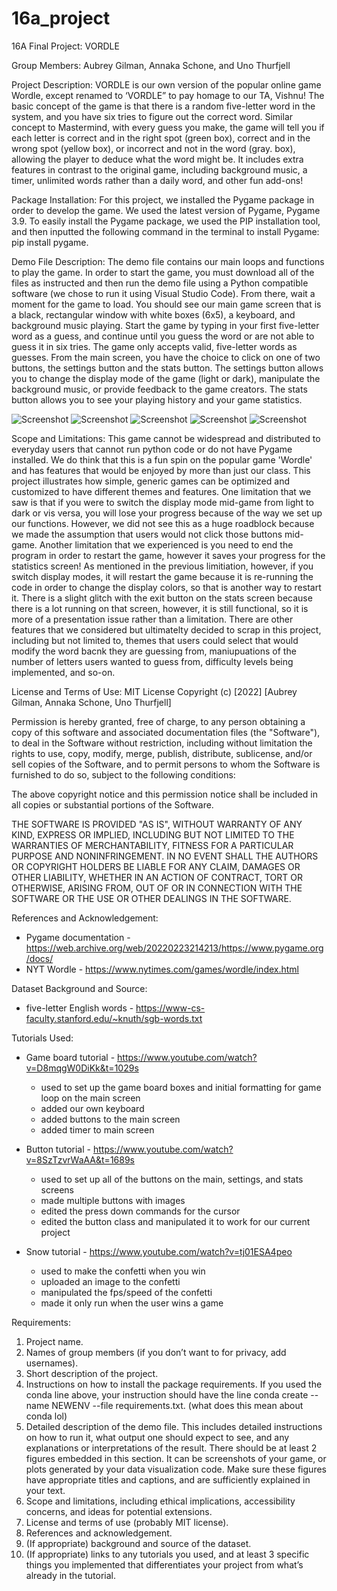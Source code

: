 # 16a_project
16A Final Project: VORDLE

Group Members: Aubrey Gilman, Annaka Schone, and Uno Thurfjell

Project Description: 
VORDLE is our own version of the popular online game Wordle, except renamed to ‘VORDLE” to pay homage to our TA, Vishnu! The basic concept of the game is that there is a random five-letter word in the system, and you have six tries to figure out the correct word. Similar concept to Mastermind, with every guess you make, the game will tell you if each letter is correct and in the right spot (green box), correct and in the wrong spot (yellow box), or incorrect and not in the word (gray. box), allowing the player to deduce what the word might be. It includes extra features in contrast to the original game, including background music, a timer, unlimited words rather than a daily word, and other fun add-ons!


Package Installation: 
For this project, we installed the Pygame package in order to develop the game. We used the latest version of Pygame, Pygame 3.9. To easily install the Pygame package, we used the PIP installation tool, and then inputted the following command in the terminal to install Pygame: pip install pygame. 


Demo File Description: 
The demo file contains our main loops and functions to play the game. In order to start the game, you must download all of the files as instructed and then run the demo file using a Python compatible software (we chose to run it using Visual Studio Code). From there, wait a moment for the game to load. You should see our main game screen that is a black, rectangular window with white boxes (6x5), a keyboard, and background music playing. Start the game by typing in your first five-letter word as a guess, and continue until you guess the word or are not able to guess it in six tries. The game only accepts valid, five-letter words as guesses. From the main screen, you have the choice to click on one of two buttons, the settings button and the stats button. The settings button allows you to change the display mode of the game (light or dark), manipulate the background music, or provide feedback to the game creators. The stats button allows you to see your playing history and your game statistics.

![Screenshot](https://github.com/bevermeister/16a_project/blob/main/screenshots/screenshot.png) ![Screenshot](https://github.com/bevermeister/16a_project/blob/main/screenshots/screenshot1.png) ![Screenshot](https://github.com/bevermeister/16a_project/blob/main/screenshots/screenshot4.png) ![Screenshot](https://github.com/bevermeister/16a_project/blob/main/screenshots/screenshot2.png) ![Screenshot](https://github.com/bevermeister/16a_project/blob/main/screenshots/screenshot3.png) 


Scope and Limitations: 
This game cannot be widespread and distributed to everyday users that cannot run python code or do not have Pygame installed. We do think that this is a fun spin on the popular game 'Wordle' and has features that would be enjoyed by more than just our class. This project illustrates how simple, generic games can be optimized and customized to have different themes and features. One limitation that we saw is that if you were to switch the display mode mid-game from light to dark or vis versa, you will lose your progress because of the way we set up our functions. However, we did not see this as a huge roadblock because we made the assumption that users would not click those buttons mid-game. Another limitation that we experienced is you need to end the program in order to restart the game, however it saves your progress for the statistics screen! As mentioned in the previous limitiation, however, if you switch display modes, it will restart the game because it is re-running the code in order to change the display colors, so that is another way to restart it. There is a slight glitch with the exit button on the stats screen because there is a lot running on that screen, however, it is still functional, so it is more of a presentation issue rather than a limitation. There are other features that we considered but ultimatelty decided to scrap in this project, including but not limited to, themes that users could select that would modify the word bacnk they are guessing from, maniupuations of the number of letters users wanted to guess from, difficulty levels being implemented, and so-on.


License and Terms of Use: MIT License
Copyright (c) [2022] [Aubrey Gilman, Annaka Schone, Uno Thurfjell]

Permission is hereby granted, free of charge, to any person obtaining a copy of this software and associated documentation files (the "Software"), to deal in the 
Software without restriction, including without limitation the rights to use, copy, modify, merge, publish, distribute, sublicense, and/or sell copies of the 
Software, and to permit persons to whom the Software is furnished to do so, subject to the following conditions:

The above copyright notice and this permission notice shall be included in all copies or substantial portions of the Software.

THE SOFTWARE IS PROVIDED "AS IS", WITHOUT WARRANTY OF ANY KIND, EXPRESS OR IMPLIED, INCLUDING BUT NOT LIMITED TO THE WARRANTIES OF MERCHANTABILITY, FITNESS FOR A 
PARTICULAR PURPOSE AND NONINFRINGEMENT. IN NO EVENT SHALL THE AUTHORS OR COPYRIGHT HOLDERS BE LIABLE FOR ANY CLAIM, DAMAGES OR OTHER LIABILITY, WHETHER IN AN ACTION
OF CONTRACT, TORT OR OTHERWISE, ARISING FROM, OUT OF OR IN CONNECTION WITH THE SOFTWARE OR THE USE OR OTHER DEALINGS IN THE SOFTWARE.


References and Acknowledgement: 
- Pygame documentation - https://web.archive.org/web/20220223214213/https://www.pygame.org/docs/
- NYT Wordle - https://www.nytimes.com/games/wordle/index.html

Dataset Background and Source:
- five-letter English words - https://www-cs-faculty.stanford.edu/~knuth/sgb-words.txt


Tutorials Used:
- Game board tutorial - https://www.youtube.com/watch?v=D8mqgW0DiKk&t=1029s
  - used to set up the game board boxes and initial formatting for game loop on the main screen
  - added our own keyboard
  - added buttons to the main screen
  - added timer to main screen

- Button tutorial - https://www.youtube.com/watch?v=8SzTzvrWaAA&t=1689s
  - used to set up all of the buttons on the main, settings, and stats screens 
  - made multiple buttons with images
  - edited the press down commands for the cursor
  - edited the button class and manipulated it to work for our current project


- Snow tutorial - https://www.youtube.com/watch?v=tj01ESA4peo
  - used to make the confetti when you win
  - uploaded an image to the confetti
  - manipulated the fps/speed of the confetti
  - made it only run when the user wins a game


Requirements:
1. Project name.
2. Names of group members (if you don’t want to for privacy, add usernames).
3. Short description of the project.
4. Instructions on how to install the package requirements. If you used the conda line above, your instruction should have the line conda create --name NEWENV --file requirements.txt. (what does this mean about conda lol)
5. Detailed description of the demo file. This includes detailed instructions on how to run it, what output one should expect to see, and any explanations or interpretations of the result. There should be at least 2 figures embedded in this section. It can be screenshots of your game, or plots generated by your data visualization code. Make sure these figures have appropriate titles and captions, and are sufficiently explained in your text.
6. Scope and limitations, including ethical implications, accessibility concerns, and ideas for potential extensions.
7. License and terms of use (probably MIT license).
8. References and acknowledgement.
9. (If appropriate) background and source of the dataset.
10. (If appropriate) links to any tutorials you used, and at least 3 specific things you implemented that differentiates your project from what’s already in the tutorial.
